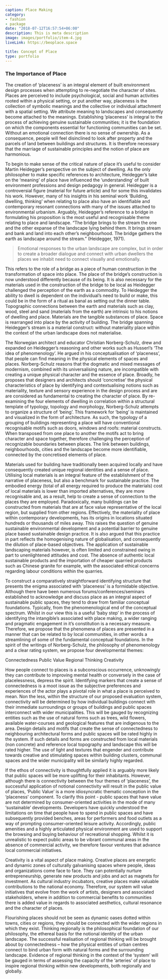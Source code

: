 ```yaml
---
caption: Place Making
category:
- fashion
- package
date: "2018-07-12T16:57:54+06:00"
description: This is meta description
image: images/portfolio/item-4.jpg
liveLink: https://beoplace.space

title: Concept of Place
type: portfolio
---
```

### The Importance of Place

The creation of ‘placeness’ is an integral element of built environment design processes when attempting to re-negotiate the character of sites. Places are perceived to include psychological, social and human activities rooted within a physical setting, or put another way, placeness is the collection of symbolic meanings and the collective or individual attachment with a spatial setting. 
We attribute meaning to landscapes and consequently become attached to the meanings. Establishing ‘placeness’ is integral to the process of achieving genuine sustainable communities; it is the foundation on which the components essential for functioning communities can be set. Without an emotional connection there is no sense of ownership. As a consequence, people will feel disinclined to look after property and the parcels of land between buildings and structures. It is therefore necessary that the marriage of sustainable principles and the notion of place are harmonious. 

To begin to make sense of the critical nature of place it’s useful to consider Martin Heidegger’s perspective on the subject of dwelling. As the only philosopher to make specific references to architecture, Heidegger’s take on the ‘meaning’ of place have influenced the ‘understanding’ of built environment professions and design pedagogy in general. 
Heidegger is a controversial figure (material for future article) and for some this invalidates his work. However, many of his insights in his seminal work ‘Building, dwelling, thinking’ when relating to place also have an identifiable and contemporary resonant connections with many of the issues attached to environmental urbanism. 
Arguably, Heidegger’s reference to a bridge in formulating his proposition is the most useful and recognisable theme relating to place and landscape. “The bridge brings to the stream the one and the other expanse of the landscape lying behind them. It brings stream and bank and land into each other’s neighbourhood. The bridge gathers the earth as landscape around the stream.”
(Heidegger, 1971).


> Emotional responses to the urban landscape are complex, but in order to create a broader dialogue and connect with urban dwellers the places we inhabit need to connect visually and emotionally. 

This refers to the role of a bridge as a piece of human construction in the transformation of space into place. The place of the bridge’s construction is now understood differently because of its being. It is also necessary for the materials used in the construction of the bridge to be local as Heidegger challenged the perception of the earth as a commodity. To Heidegger the ability to dwell is dependent on the individual’s need to build or make, this could be in the form of a ritual as banal as setting out the dinner table. Topographic connections between the earth and materials such as clay, wood, steel and sand (materials from the earth) are intrinsic to his notions of dwelling and place. Materials are the tangible substances of place. Space is rearranged into place by the activity of building. The bridge spanning Heidegger’s stream is a material construct: without materiality place within the context of the urban landscape does not materialise.  

The Norwegian architect and educator Christian Norberg-Schulz, drew and expanded on Heidegger’s reasoning and other works such as Husserl’s ‘The idea of phenomenology’. He argued in his conceptualisation of ‘placeness’, that people can find meaning in the physical elements of spaces and places. Norberg-Schulz reasons that the dogmatic and mixed messages of modernism, combined with its universalising nature, are incompatible with creating a unique physical character and the essence of place. Broadly, he proposes that designers and architects should ‘concretise’ the physical characteristics of place by identifying and contextualising notions such as materiality, texture and sensory experience in the design process and are are considered as fundamental to creating the character of place. By re-examining the four elements of dwelling in correlation within a structural template of typology, topology and morphology, Norberg-Schulz attempts to organize a structure of ‘being’. This framework for ‘being’ is maintained and visualized in the form of architecture. As such, the typology of a grouping of buildings representing a place will have conventional recognisable motifs such as doors, windows and roofs: material constructs. When transposed from one place to another the motifs act to bring character and space together, therefore challenging the perception of recognizable boundaries between places. The link between buildings, neighbourhoods, cities and the landscape become more identifiable, connected by the concretised elements of place. 

Materials used for building have traditionally been acquired locally and have consequently created unique regional identities and a sense of place. Utilising local materials is an integral feature of the establishment of the narrative of placeness, but also a benchmark for sustainable practice. The embodied energy (total of all energy required to produce the materials) cost of local materials is lower than imported alternatives, they are more recognisable and, as a result, help to create a sense of connection to the places they are employed.
Paradoxically, many buildings can be constructed from materials that are at face value representative of the local region, but supplied from other regions. Effectively, the materiality of place within contemporary developments, has its origins in locations situated hundreds or thousands of miles away. This raises the question of genuine sustainable environmental development and a potential barrier to genuine place based sustainable design practice. It is also argued that this practice in part reflects the homogenising nature of globalisation, and consequently the dilution of place-based objectives.
The application of sustainable landscaping materials however, is often limited and constrained owing in part to unenlightened attitudes and cost. The absence of authentic local sustainable products and the importation of cheaper quarried products such as Chinese granite for example, with the associated ethical concerns regarding labour conditions within the quarries. 

To construct a comparatively straightforward identifying structure that presents the enigma associated with ‘placeness’ is a formidable objective. Although there have been numerous forums/conferences/seminars established to acknowledge and discuss place as an integral aspect of sustainable public spaces, they tend to draw from familiar conceptual foundations. Typically, from the phenomenological end of the conceptual spectrum. 
Whilst in our view this is a useful ‘baby step’ in the process of identifying the intangible’s associated with place making, a wider ranging and pragmatic engagement in it’s constitution is a necessary measure. Therefore, we propose that the phenomena of places are presented in a manner that can be related to by local communities, in other words a streamlining of some of the fundamental conceptual foundations. 
In the spirit of the writings of Norberg-Schulz, the philosophy of phenomenology and a clear rating system, we propose four developmental themes:

Connectedness
Public Value
Regional Thinking
Creativity
 
How people connect to places is a subconscious occurrence, unknowingly they can contribute to improving mental health or conversely in the case of placelessness, depress the spirit. Identifying markers that create a sense of connectedness is a moot issue as the subjective preferences and experiences of the actor plays a pivotal role in what a place is perceived to mean. Non the less, within the structure of our proposed evaluation system, connectivity will be determined by how individual buildings connect with their immediate surroundings or groups of buildings and public spaces interconnect with wider municipalities. This will be gauged by recognizing entities such as the use of natural forms such as trees, wild flowers, available water-courses and geological features that are indigenous to the area. Design details and motifs that create the sense of connectedness to neighbouring architectural forms and public spaces will be rated highly in the system. If such details and forms are constructed from local materials (non concrete) and reference local topography and landscape this will be rated higher. The use of light and textures that engender and contribute towards creative and stimulating spaces within building clusters, communal spaces and the wider municipality will be similarly highly regarded. 

If the ethos of connectivity is thoughtfully applied it is arguably more likely that public spaces will be more uplifting for their inhabitants. However, although there is connectivity between the four themes of ‘placeness’, the successful application of notional connectivity will result in the public value of places, ‘Public Value’ is a more idiosyncratic thematic conception in the ‘placeness’ component. To clarify this point - public spaces that have value are not determined by consumer-oriented activities in the mode of many ‘sustainable’ developments. Developers have quickly understood the limitations on time that people have to spend in public spaces and have subsequently provided benches, areas for performers and food outlets as a way of prompting consumer-oriented leisure activity. Accordingly, public amenities and a highly articulated physical environment are used to support the browsing and buying behaviour of recreational shopping. Whilst it is unrealistic to expect public areas to be vibrant communal areas in the absence of commercial activity, we therefore favour ventures that advance local commercial initiatives. 

Creativity is a vital aspect of place making. Creative places are energetic and dynamic zones of culturally galvanising spaces where people, ideas and organizations come face to face. They can potentially nurture entrepreneurship, generate new products and jobs and act as magnets for investment. As cultural industry incubators, creative places make valuable contributions to the national economy. Therefore, our system will value initiatives that evolve from the work of artists, designers and associated stakeholders, where in addition to commercial benefits to communities there is added value in regards to associated aesthetics, cultural resonance and the character of places.

Flourishing places should not be seen as dynamic oases dotted within towns, cities or regions, they should be connected with the wider regions in which they exist. Thinking regionally is the philosophical foundation of our philosophy, the ethereal basis for the notional identity of the urban landscape. The successful realisation of regional thinking will be brought about by connectedness – how the physical entities of urban centres connect to bind urban form with natural forms and the surrounding landscape. Evidence of regional thinking in the context of the ‘system’ will be gauged in terms of assessing the capacity of the ‘arteries’ of place to inspire regional thinking within new developments, both regionally and globally. 


